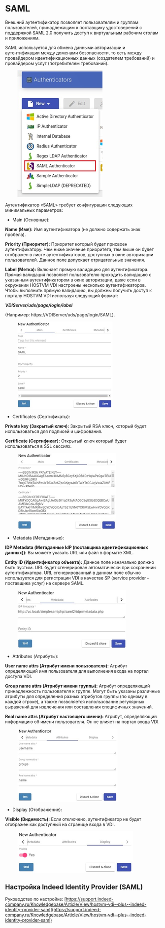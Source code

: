 # SAML

Внешний аутентификатор позволяет пользователям и группам пользователей, принадлежащим к поставщику удостоверений с поддержкой SAML 2.0 получить доступ к виртуальным рабочим столам и приложениям.

SAML используется для обмена данными авторизации и аутентификации между доменами безопасности, то есть между провайдером идентификационных данных (создателем требований) и провайдером услуг (потребителем требований).

<figure><img src="../../../.gitbook/assets/1_saml_auth_new.jpg" alt=""><figcaption></figcaption></figure>

Аутентификатор «SAML» требует конфигурации следующих минимальных параметров:

* Main (Основные):

**Name (Имя):** Имя аутентификатора (не должно содержать знак пробела).

**Priority (Приоритет):** Приоритет который будет присвоен аутентификатору. Чем ниже значение приоритета, тем выше он будет отображен в листе аутентификаторов, доступных в окне авторизации пользователей. Данное поле допускает отрицательные значения.

**Label (Метка):** Включает прямую валидацию для аутентификатора. Прямая валидация позволяет пользователю проходить валидацию с указанным аутентификатором в окне авторизации, даже если в окружении HOSTVM VDI настроены несколько аутентификаторов. Чтобы выполнить прямую валидацию, вы должны получить доступ к порталу HOSTVM VDI используя следующий формат:

_**VDIServer/uds/page/login/label**_

(Например: https://VDIServer/uds/page/login/SAML).

<figure><img src="../../../.gitbook/assets/2_saml_new_auth.jpg" alt=""><figcaption></figcaption></figure>

* Certificates (Сертификаты):

**Private key (Закрытый ключ):** Закрытый RSA ключ, который будет использоваться для подписей и шифрования.

**Certificate (Сертификат):** Открытый ключ который будет использоваться в SSL сессиях.

<figure><img src="../../../.gitbook/assets/3_saml_new_auth.jpg" alt=""><figcaption></figcaption></figure>

* Metadata (Метаданные):

**IDP Metadata (Метаданные IdP (поставщика идентификационных данных)):** Вы можете указать URL или файл в формате XML.

**Entity ID (Идентификатор объекта):** Данное поле изначально должно быть пустым. URL будет сгенерирован автоматически при сохранении аутентификатора. URL сгенерированный в данном поле обычно используется для регистрации VDI в качестве SP (service provider – поставщика услуг) на сервере SAML.

<figure><img src="../../../.gitbook/assets/4_saml_new_auth.jpg" alt=""><figcaption></figcaption></figure>

* Attributes (Атрибуты):

**User name attrs (Атрибут имени пользователя):** Атрибут определяющий имя пользователя для выполнения входа на портал доступа VDI.

**Group name attrs (Атрибут имени группы):** Атрибут определяющий принадлежность пользователя к группе. Могут быть указаны различные атрибуты для определения разных атрибутов группы (по одному в каждой строке), а также позволяется использование регулярных выражений для извлечения или составления специфичных значений.

**Real name attrs (Атрибут настоящего имени):** Атрибут, определяющий информацию об имени пользователя. Он не влияет на портал входа VDI.

<figure><img src="../../../.gitbook/assets/5_saml_new_auth.jpg" alt=""><figcaption></figcaption></figure>

* Display (Отображение):

**Visible (Видимость):** Если отключено, аутентификатор не будет отображен как доступный на странице входа в VDI.

<figure><img src="../../../.gitbook/assets/6_saml_new_auth.jpg" alt=""><figcaption></figcaption></figure>

## Настройка Indeed Identity Provider (SAML)

Руководство по настройке: [https://support.indeed-company.ru/Knowledgebase/Article/View/hostvm-vdi--plus--indeed-identity-provider-saml](https://support.indeed-company.ru/Knowledgebase/Article/View/hostvm-vdi--plus--indeed-identity-provider-saml)

